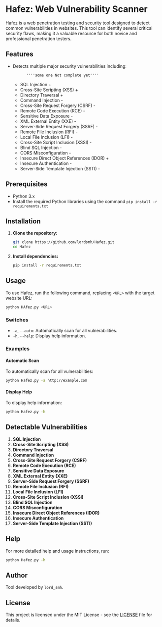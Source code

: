 

 

# Hafez: Web Vulnerability Scanner

Hafez is a web penetration testing and security tool designed to detect common vulnerabilities in websites. This tool can identify several critical security flaws, making it a valuable resource for both novice and professional penetration testers.

## Features

- Detects multiple major security vulnerabilities including:

            ''''some one Not complete yet''''

  - SQL Injection +
  - Cross-Site Scripting (XSS) +
  - Directory Traversal +
  - Command Injection -
  - Cross-Site Request Forgery (CSRF) -
  - Remote Code Execution (RCE) -
  - Sensitive Data Exposure - 
  - XML External Entity (XXE) -
  - Server-Side Request Forgery (SSRF) -
  - Remote File Inclusion (RFI) -
  - Local File Inclusion (LFI) -
  - Cross-Site Script Inclusion (XSSI) -
  - Blind SQL Injection -
  - CORS Misconfiguration -
  - Insecure Direct Object References (IDOR) +
  - Insecure Authentication -
  - Server-Side Template Injection (SSTI) -

## Prerequisites

- Python 3.x
- Install the required Python libraries using the command `pip install -r requirements.txt`

## Installation

1. **Clone the repository:**

    ```bash
    git clone https://github.com/lordsmh/Hafez.git
    cd Hafez
    ```

2. **Install dependencies:**

    ```bash
    pip install -r requirements.txt
    ```

## Usage

To use Hafez, run the following command, replacing `<URL>` with the target website URL:

```bash
python HAfez.py <URL>
```

### Switches

- `-a`, `--auto`: Automatically scan for all vulnerabilities.
- `-h`, `--help`: Display help information.

### Examples

#### Automatic Scan

To automatically scan for all vulnerabilities:

```bash
python Hafez.py -a http://example.com
```

#### Display Help

To display help information:

```bash
python Hafez.py -h
```

## Detectable Vulnerabilities

1. **SQL Injection**
2. **Cross-Site Scripting (XSS)**
3. **Directory Traversal**
4. **Command Injection**
5. **Cross-Site Request Forgery (CSRF)**
6. **Remote Code Execution (RCE)**
7. **Sensitive Data Exposure**
8. **XML External Entity (XXE)**
9. **Server-Side Request Forgery (SSRF)**
10. **Remote File Inclusion (RFI)**
11. **Local File Inclusion (LFI)**
12. **Cross-Site Script Inclusion (XSSI)**
13. **Blind SQL Injection**
14. **CORS Misconfiguration**
15. **Insecure Direct Object References (IDOR)**
16. **Insecure Authentication**
17. **Server-Side Template Injection (SSTI)**

## Help

For more detailed help and usage instructions, run:

```bash
python Hafez.py -h
```

## Author

Tool developed by `lord_smh`.

## License

This project is licensed under the MIT License - see the [LICENSE](LICENSE) file for details.

